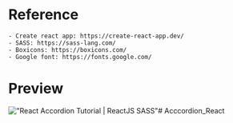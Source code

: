 # Reference

    - Create react app: https://create-react-app.dev/
    - SASS: https://sass-lang.com/
    - Boxicons: https://boxicons.com/
    - Google font: https://fonts.google.com/

# Preview

!["React Accordion Tutorial | ReactJS SASS"](https://user-images.githubusercontent.com/67447840/153595914-f4ffa8e7-219a-4e48-b467-e5722df6d846.gif "React Accordion Tutorial | ReactJS SASS")#   A c c c o r d i o n _ R e a c t  
 